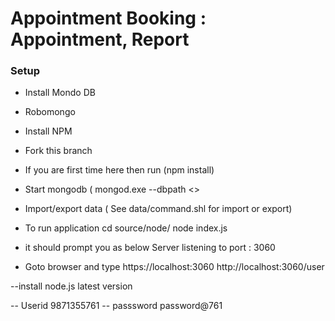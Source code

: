 # Appointment Booking : Appointment, Report
### Setup

- Install Mondo DB
- Robomongo
- Install NPM
- Fork this branch
- If you are first time here then run (npm install)
- Start mongodb ( mongod.exe --dbpath <<above path where you have extracted your data file>>
- Import/export data ( See data/command.shl for import or export)

- To run application
	cd source/node/
	node index.js
	
- it should prompt you as below
        Server listening to port : 3060
		
- Goto browser and type 
	https://localhost:3060
	http://localhost:3060/user


--install node.js latest version

-- Userid 9871355761
-- passsword password@761
